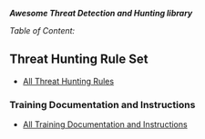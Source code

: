 ***Awesome Threat Detection and Hunting library***


*Table of Content:*

## Threat Hunting Rule Set
- [All Threat Hunting Rules](https://threat-hunting.github.io/Awesome-ThreatHunting/Threat%20Hunting%20Rule%20Set)

### Training Documentation and Instructions
- [All Training Documentation and Instructions](https://threat-hunting.github.io/Awesome-ThreatHunting/Training%20Documentation%20and%20Instructions/)



